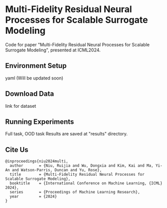 # Multi-Fidelity Residual Neural Processes for Scalable Surrogate Modeling
Code for paper "Multi-Fidelity Residual Neural Processes for Scalable Surrogate Modeling", presented at ICML2024.

## Environment Setup
yaml (Will be updated soon)

## Download Data
link for dataset

## Running Experiments
Full task, OOD task
Results are saved at "results" directory.

## Cite Us

```
@inproceedings{niu2024multi,
  author       = {Niu, Ruijia and Wu, Dongxia and Kim, Kai and Ma, Yi-An and Watson-Parris, Duncan and Yu, Rose},
  title        = {Multi-Fidelity Residual Neural Processes for Scalable Surrogate Modeling},
  booktitle    = {International Conference on Machine Learning, {ICML} 2024},
  series       = {Proceedings of Machine Learning Research},
  year         = {2024}
}
```
